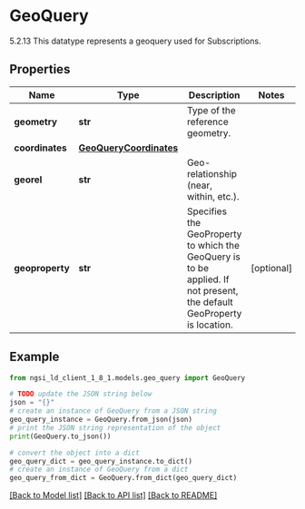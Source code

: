 # GeoQuery

5.2.13 This datatype represents a geoquery used for Subscriptions. 

## Properties

Name | Type | Description | Notes
------------ | ------------- | ------------- | -------------
**geometry** | **str** | Type of the reference geometry.  | 
**coordinates** | [**GeoQueryCoordinates**](GeoQueryCoordinates.md) |  | 
**georel** | **str** | Geo-relationship (near, within, etc.).  | 
**geoproperty** | **str** | Specifies the GeoProperty to which the GeoQuery is to be applied. If not present, the default GeoProperty is location.  | [optional] 

## Example

```python
from ngsi_ld_client_1_8_1.models.geo_query import GeoQuery

# TODO update the JSON string below
json = "{}"
# create an instance of GeoQuery from a JSON string
geo_query_instance = GeoQuery.from_json(json)
# print the JSON string representation of the object
print(GeoQuery.to_json())

# convert the object into a dict
geo_query_dict = geo_query_instance.to_dict()
# create an instance of GeoQuery from a dict
geo_query_from_dict = GeoQuery.from_dict(geo_query_dict)
```
[[Back to Model list]](../README.md#documentation-for-models) [[Back to API list]](../README.md#documentation-for-api-endpoints) [[Back to README]](../README.md)


